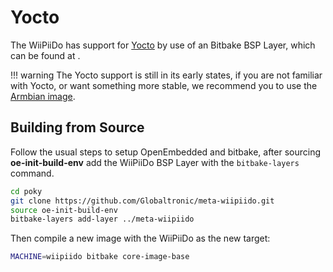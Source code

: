 # Yocto

The WiiPiiDo has support for [Yocto](https://www.yoctoproject.org/)
by use of an Bitbake BSP Layer, which can be found at <a class="fa fa-github" href="https://github.com/Globaltronic/meta-wiipiido"></a>.

!!! warning
    The Yocto support is still in its early states, if you are not familiar with Yocto,
    or want something more stable, we recommend you to use the [Armbian image](armbian.md).

## Building from Source

Follow the usual steps to setup OpenEmbedded and bitbake,
after sourcing **oe-init-build-env** add the WiiPiiDo BSP Layer with the `bitbake-layers` command.

```bash
cd poky
git clone https://github.com/Globaltronic/meta-wiipiido.git
source oe-init-build-env
bitbake-layers add-layer ../meta-wiipiido
```

Then compile a new image with the WiiPiiDo as the new target:

```bash
MACHINE=wiipiido bitbake core-image-base
```
